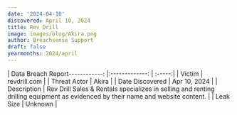 ```yaml
---
date: '2024-04-10'
discovered: April 10, 2024
title: Rev Drill
image: images/blog/Akira.png
author: Breachsense Support
draft: false
yearmonths: 2024/april
---
```


| Data Breach Report------------:     |:-------------:    | :-----:|
| Victim      | revdrill.com      | 
| Threat Actor      | Akira      | 
| Date Discovered      | Apr 10, 2024      | 
| Description      | Rev Drill Sales & Rentals specializes in selling and renting drilling equipment as evidenced by their name and website content.      | 
| Leak Size      | Unknown      | 

